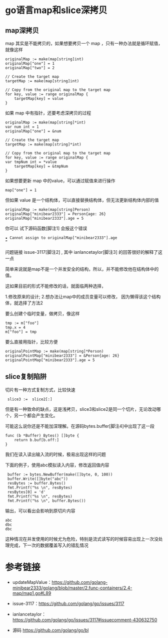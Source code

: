 # go语言map和slice深拷贝

## map深拷贝

map 其实是不能拷贝的，如果想要拷贝一个 map ，只有一种办法就是循环赋值，就像这样
```
originalMap := make(map[string]int)
originalMap["one"] = 1
originalMap["two"] = 2

// Create the target map
targetMap := make(map[string]int)

// Copy from the original map to the target map
for key, value := range originalMap {
    targetMap[key] = value
}
```
如果 map 中有指针，还要考虑深拷贝的过程
```
originalMap := make(map[string]*int)
var num int = 1
originalMap["one"] = &num

// Create the target map
targetMap := make(map[string]*int)

// Copy from the original map to the target map
for key, value := range originalMap {
var tmpNum int = *value
    targetMap[key] = &tmpNum
}
```
如果想要更新 map 中的value，可以通过赋值来进行操作
```
map["one"] = 1
```
但如果 value 是一个结构体，可以直接替换结构体，但无法更新结构体内部的值
```
originalMap := make(map[string]Person)
originalMap["minibear2333"] = Person{age: 26}
originalMap["minibear2333"].age = 5
```
你可以 试下源码函数[脚注1] 会报这个错误
```
★ Cannot assign to originalMap["minibear2333"].age
”
```
问题链接 issue-3117[脚注2] , 其中 ianlancetaylor[脚注3] 的回答很好的解释了这一点

简单来说就是map不是一个并发安全的结构，所以，并不能修改他在结构体中的值。

这如果目前的形式不能修改的话，就面临两种选择，

1.修改原来的设计;
2.想办法让map中的成员变量可以修改，
因为懒得该这个结构体，就选择了方法2

要么创建个临时变量，做拷贝，像这样
```
tmp := m["foo"]
tmp.x = 4
m["foo"] = tmp
```
要么直接用指针，比较方便
```
originalPointMap := make(map[string]*Person)
originalPointMap["minibear2333"] = &Person{age: 26}
originalPointMap["minibear2333"].age = 5
```
## slice复制陷阱

切片有一种方式复制方式，比较快速
```
 slice3 :=  slice2[:]
```
但是有一种致命的缺点，这是浅拷贝，slice3和slice2是同一个切片，无论改动哪个，另一个都会产生变化。

可能这么说你还是不能加深理解。在源码bytes.buffer[脚注4]中出现了这一段
```
func (b *Buffer) Bytes() []byte {
    return b.buf[b.off:] 
}
```
我们在读入读出输入流的时候，极易出现这样的问题

下面的例子，使用abc模拟读入内容，修改返回值内容
```
 buffer := bytes.NewBuffer(make([]byte, 0, 100))
 buffer.Write([]byte("abc"))
 resBytes := buffer.Bytes()
 fmt.Printf("%s \n", resBytes)
 resBytes[0] = 'd'
 fmt.Printf("%s \n", resBytes)
 fmt.Printf("%s \n", buffer.Bytes())
```
输出，可以看出会影响到原切片内容
```
abc
dbc
dbc
```
这种情况在并发使用的时候尤为危险，特别是流式读写的时候容易出现上一次没处理完成，下一次的数据覆盖写入的错乱情况

# 参考链接

* updateMapValue：https://github.com/golang-minibear2333/golang/blob/master/2.func-containers/2.4-map/map1.go#L89

* issue-3117：https://github.com/golang/go/issues/3117

* ianlancetaylor：https://github.com/golang/go/issues/3117#issuecomment-430632750

* 源码 https://github.com/golang/go/bl

